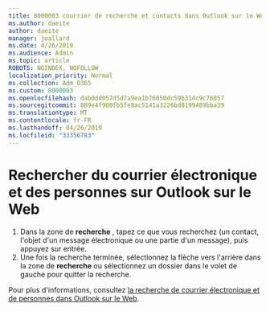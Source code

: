```yaml
---
title: 8000003 courrier de recherche et contacts dans Outlook sur le Web
ms.author: daeite
author: daeite
manager: joallard
ms.date: 4/26/2019
ms.audience: Admin
ms.topic: article
ROBOTS: NOINDEX, NOFOLLOW
localization_priority: Normal
ms.collection: Adm_O365
ms.custom: 8000003
ms.openlocfilehash: dab0dd057d5d7a9ea1b76050dc59b314c9c76857
ms.sourcegitcommit: 889e4f900fb5fe8ac5141a3226bd8199489bba39
ms.translationtype: MT
ms.contentlocale: fr-FR
ms.lasthandoff: 04/26/2019
ms.locfileid: "33356783"
---
```

# <a name="search-mail-and-people-on-outlook-on-the-web"></a>Rechercher du courrier électronique et des personnes sur Outlook sur le Web

1. Dans la zone de **recherche** , tapez ce que vous recherchez (un contact, l'objet d'un message électronique ou une partie d'un message), puis appuyez sur entrée.
2. Une fois la recherche terminée, sélectionnez la flèche vers l'arrière dans la zone de **recherche** ou sélectionnez un dossier dans le volet de gauche pour quitter la recherche.

Pour plus d'informations, consultez [la recherche de courrier électronique et de personnes dans Outlook sur le Web](https://support.office.com/article/b27e5eb7-3255-4c61-bf16-1c6a16bc2e6b).